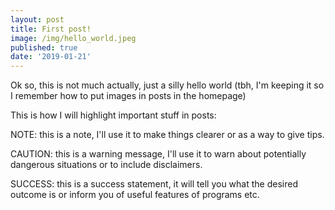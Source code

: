 ```yaml
---
layout: post
title: First post!
image: /img/hello_world.jpeg
published: true
date: '2019-01-21'
---
```


Ok so, this is not much actually, just a silly hello world (tbh, I'm keeping it so I remember how to put images in posts in the homepage)

This is how I will highlight important stuff in posts:

<p class="alert alert-info">
    <span class="label label-info">NOTE:</span> this is a note, I'll use it to make things clearer or as a way to give tips.
</p>

<p class="alert alert-warning">
    <span class="label label-warning">CAUTION:</span> this is a warning message, I'll use it to warn about potentially dangerous situations or to include disclaimers.
</p>

<p class="alert alert-success">
    <span class="label label-success">SUCCESS:</span> this is a success statement, it will tell you what the desired outcome is or inform you of useful features of programs etc.
</p>